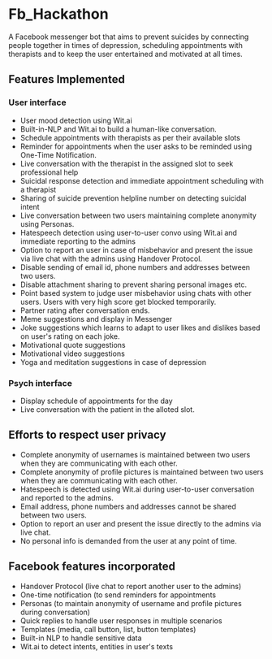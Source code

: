 # Fb_Hackathon

A Facebook messenger bot that aims to prevent suicides by connecting people together in times of depression, scheduling appointments with therapists and to keep the user entertained and motivated at all times.

## Features Implemented

### User interface

- User mood detection using Wit.ai
- Built-in-NLP and Wit.ai to build a human-like conversation.
- Schedule appointments with therapists as per their available slots
- Reminder for appointments when the user asks to be reminded using One-Time Notification.
- Live conversation with the therapist in the assigned slot to seek professional help
- Suicidal response detection and immediate appointment scheduling with a therapist
- Sharing of suicide prevention helpline number on detecting suicidal intent
- Live conversation between two users maintaining complete anonymity using Personas.
- Hatespeech detection using user-to-user convo using Wit.ai and immediate reporting to the admins
- Option to report an user in case of misbehavior and present the issue via live chat with the admins using Handover Protocol.
- Disable sending of email id, phone numbers and addresses between two users.
- Disable attachment sharing to prevent sharing personal images etc.
- Point based system to judge user misbehavior using chats with other users. Users with very high score get blocked temporarily.
- Partner rating after conversation ends.
- Meme suggestions and display in Messenger
- Joke suggestions which learns to adapt to user likes and dislikes based on user's rating on each joke.
- Motivational quote suggestions
- Motivational video suggestions
- Yoga and meditation suggestions in case of depression

### Psych interface

- Display schedule of appointments for the day
- Live conversation with the patient in the alloted slot.


## Efforts to respect user privacy

- Complete anonymity of usernames is maintained between two users when they are communicating with each other.
- Complete anonymity of profile pictures is maintained between two users when they are communicating with each other.
- Hatespeech is detected using Wit.ai during user-to-user conversation and reported to the admins.
- Email address, phone numbers and addresses cannot be shared between two users.
- Option to report an user and present the issue directly to the admins via live chat.
- No personal info is demanded from the user at any point of time.

## Facebook features incorporated

- Handover Protocol (live chat to report another user to the admins)
- One-time notification (to send reminders for appointments
- Personas (to maintain anonymity of username and profile pictures during conversation)
- Quick replies to handle user responses in multiple scenarios
- Templates (media, call button, list, button templates)
- Built-in NLP to handle sensitive data 
- Wit.ai to detect intents, entities in user's texts
